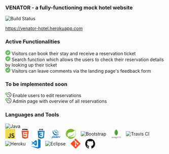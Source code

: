### VENATOR - a fully-functioning mock hotel website 

![Build Status](https://www.travis-ci.com/georgi-uchkunov/venator.svg?branch=master)

https://venator-hotel.herokuapp.com

### Active Functionalities

<img alt="success" width = "16px" src="src\main\resources\static\images\green-checkmark.svg" /> Visitors can book their stay and receive a reservation ticket
<br />
<img alt="success" width = "16px" src="src\main\resources\static\images\green-checkmark.svg" /> Search function which allows the users to check their reservation details by looking up their ticket
<br />
<img alt="success" width = "16px" src="src\main\resources\static\images\green-checkmark.svg" /> Visitors can leave comments via the landing page's feedback form
<br />

### To be implemented soon

<img alt="success" width = "19px" src="src\main\resources\static\images\uptime.svg" /> Enable users to edit reservations
<br />
<img alt="success" width = "19px" src="src\main\resources\static\images\uptime.svg" /> Admin page with overview of all reservations

### Languages and Tools

<img align="center" alt="Java" width="31px" src="https://raw.githubusercontent.com/manuelbieh/logo-file-icons/master/icons/java.svg" />&nbsp;&nbsp;&nbsp;  
<img align="center" alt="JavaScript" width="31px" src="https://raw.githubusercontent.com/github/explore/80688e429a7d4ef2fca1e82350fe8e3517d3494d/topics/javascript/javascript.png" />&nbsp;&nbsp;&nbsp;‎
<img align="center" alt="HTML5" width="31px" src="https://raw.githubusercontent.com/github/explore/80688e429a7d4ef2fca1e82350fe8e3517d3494d/topics/html/html.png" />‏‏‎&nbsp;&nbsp;&nbsp; ‎‏‏‎ ‎
<img align="center" alt="CSS3" width="31px" src="https://raw.githubusercontent.com/github/explore/80688e429a7d4ef2fca1e82350fe8e3517d3494d/topics/css/css.png" />&nbsp;&nbsp;&nbsp;
<img align="center" alt="jQuery" width="31px" src="https://raw.githubusercontent.com/devicons/devicon/master/icons/jquery/jquery-plain-wordmark.svg" />&nbsp;&nbsp;&nbsp;
<img align="center" alt="Spring" width="31px" src="https://raw.githubusercontent.com/devicons/devicon/master/icons/spring/spring-original.svg" />&nbsp;&nbsp;&nbsp;
<img align="center" alt="Bootstrap" width="31px" src="https://raw.githubusercontent.com/gilbarbara/logos/master/logos/bootstrap.svg" />&nbsp;&nbsp;&nbsp;
<img align="center" alt="MongoDB" width="31px" src="https://raw.githubusercontent.com/devicons/devicon/master/icons/mongodb/mongodb-original-wordmark.svg" />&nbsp;&nbsp;&nbsp;
<img align="center" alt="Travis CI" width="31px" src="https://raw.githubusercontent.com/shgysk8zer0/logos/master/travis-ci.svg" />&nbsp;&nbsp;&nbsp;
<img align="center" alt="Heroku" width="31px" src="https://raw.githubusercontent.com/uiwjs/file-icons/master/icon/heroku.svg" />&nbsp;&nbsp;&nbsp;
<img align="center" alt="Visual Studio Code" width="31px" src="https://raw.githubusercontent.com/github/explore/80688e429a7d4ef2fca1e82350fe8e3517d3494d/topics/visual-studio-code/visual-studio-code.png" />&nbsp;&nbsp;&nbsp;
<img align="center" alt="Eclipse" width="31px" src="https://raw.githubusercontent.com/leungwensen/svg-icon/master/dist/svg/logos/eclipse.svg" />&nbsp;&nbsp;&nbsp;
<img align="center" alt="Git" width="31px" src="https://raw.githubusercontent.com/devicons/devicon/master/icons/git/git-original.svg" />&nbsp;&nbsp;&nbsp;
<img align="center" alt="GitHub" width="31px" src="https://raw.githubusercontent.com/github/explore/78df643247d429f6cc873026c0622819ad797942/topics/github/github.png" />




[website]: https://venator-hotel.herokuapp.com
